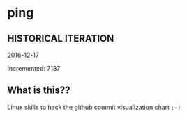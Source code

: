 # ping

## HISTORICAL ITERATION
2016-12-17

Incremented: 7187

## What is this?? 
Linux skills to hack the github commit visualization chart `;-)`
